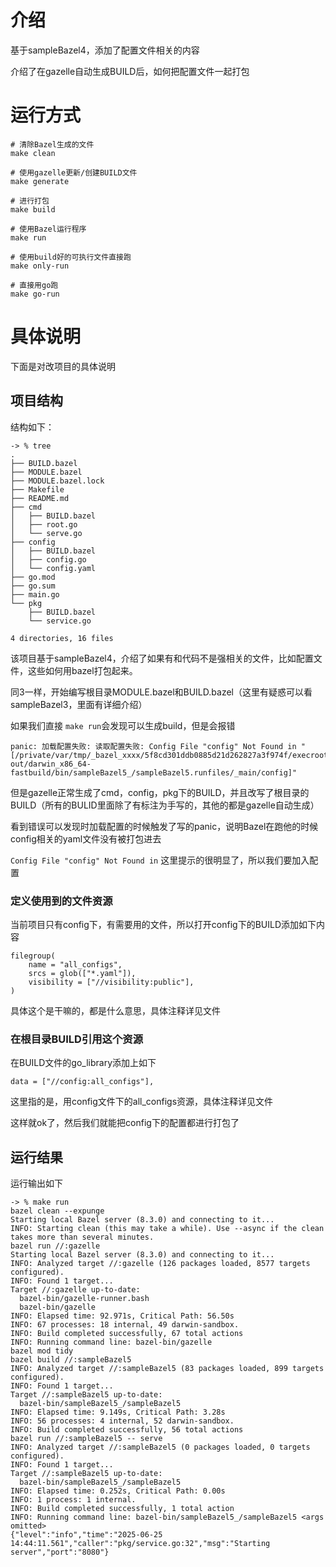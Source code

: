 # 介绍

基于sampleBazel4，添加了配置文件相关的内容

介绍了在gazelle自动生成BUILD后，如何把配置文件一起打包

# 运行方式

```
# 清除Bazel生成的文件
make clean

# 使用gazelle更新/创建BUILD文件
make generate

# 进行打包
make build

# 使用Bazel运行程序
make run

# 使用build好的可执行文件直接跑
make only-run

# 直接用go跑
make go-run
```

# 具体说明

下面是对改项目的具体说明

## 项目结构

结构如下：

```
-> % tree
.
├── BUILD.bazel
├── MODULE.bazel
├── MODULE.bazel.lock
├── Makefile
├── README.md
├── cmd
│   ├── BUILD.bazel
│   ├── root.go
│   └── serve.go
├── config
│   ├── BUILD.bazel
│   ├── config.go
│   └── config.yaml
├── go.mod
├── go.sum
├── main.go
└── pkg
    ├── BUILD.bazel
    └── service.go

4 directories, 16 files
```

该项目基于sampleBazel4，介绍了如果有和代码不是强相关的文件，比如配置文件，这些如何用bazel打包起来。

同3一样，开始编写根目录MODULE.bazel和BUILD.bazel（这里有疑惑可以看sampleBazel3，里面有详细介绍）

如果我们直接 `make run`会发现可以生成build，但是会报错

```
panic: 加载配置失败: 读取配置失败: Config File "config" Not Found in "[/private/var/tmp/_bazel_xxxx/5f8cd301ddb0885d21d262827a3f974f/execroot/_main/bazel-out/darwin_x86_64-fastbuild/bin/sampleBazel5_/sampleBazel5.runfiles/_main/config]"
```

但是gazelle正常生成了cmd，config，pkg下的BUILD，并且改写了根目录的BUILD（所有的BULID里面除了有标注为手写的，其他的都是gazelle自动生成）

看到错误可以发现时加载配置的时候触发了写的panic，说明Bazel在跑他的时候config相关的yaml文件没有被打包进去

`Config File "config" Not Found in` 这里提示的很明显了，所以我们要加入配置

### 定义使用到的文件资源

当前项目只有config下，有需要用的文件，所以打开config下的BUILD添加如下内容

```
filegroup(
    name = "all_configs",
    srcs = glob(["*.yaml"]),
    visibility = ["//visibility:public"],
)
```

具体这个是干嘛的，都是什么意思，具体注释详见文件

### 在根目录BUILD引用这个资源

在BUILD文件的go_library添加上如下

```
data = ["//config:all_configs"],

```

这里指的是，用config文件下的all_configs资源，具体注释详见文件

这样就ok了，然后我们就能把config下的配置都进行打包了

## 运行结果

运行输出如下

```
-> % make run  
bazel clean --expunge
Starting local Bazel server (8.3.0) and connecting to it...
INFO: Starting clean (this may take a while). Use --async if the clean takes more than several minutes.
bazel run //:gazelle
Starting local Bazel server (8.3.0) and connecting to it...
INFO: Analyzed target //:gazelle (126 packages loaded, 8577 targets configured).
INFO: Found 1 target...
Target //:gazelle up-to-date:
  bazel-bin/gazelle-runner.bash
  bazel-bin/gazelle
INFO: Elapsed time: 92.971s, Critical Path: 56.50s
INFO: 67 processes: 18 internal, 49 darwin-sandbox.
INFO: Build completed successfully, 67 total actions
INFO: Running command line: bazel-bin/gazelle
bazel mod tidy
bazel build //:sampleBazel5
INFO: Analyzed target //:sampleBazel5 (83 packages loaded, 899 targets configured).
INFO: Found 1 target...
Target //:sampleBazel5 up-to-date:
  bazel-bin/sampleBazel5_/sampleBazel5
INFO: Elapsed time: 9.149s, Critical Path: 3.28s
INFO: 56 processes: 4 internal, 52 darwin-sandbox.
INFO: Build completed successfully, 56 total actions
bazel run //:sampleBazel5 -- serve
INFO: Analyzed target //:sampleBazel5 (0 packages loaded, 0 targets configured).
INFO: Found 1 target...
Target //:sampleBazel5 up-to-date:
  bazel-bin/sampleBazel5_/sampleBazel5
INFO: Elapsed time: 0.252s, Critical Path: 0.00s
INFO: 1 process: 1 internal.
INFO: Build completed successfully, 1 total action
INFO: Running command line: bazel-bin/sampleBazel5_/sampleBazel5 <args omitted>
{"level":"info","time":"2025-06-25 14:44:11.561","caller":"pkg/service.go:32","msg":"Starting server","port":"8080"}
```
